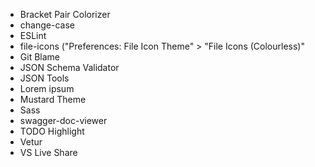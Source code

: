 * Bracket Pair Colorizer
* change-case
* ESLint
* file-icons ("Preferences: File Icon Theme" > "File Icons (Colourless)"
* Git Blame
* JSON Schema Validator
* JSON Tools
* Lorem ipsum
* Mustard Theme
* Sass
* swagger-doc-viewer
* TODO Highlight
* Vetur
* VS Live Share

